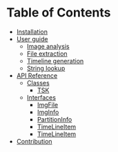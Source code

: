 # Table of Contents

* [Installation](./static/installation.md)
* [User guide](./static/guide.md)
  * [Image analysis](./static/guide/image-analysis.md)
  * [File extraction](./static/guide/file-extraction.md)
  * [Timeline generation](./static/guide/timeline.md)
  * [String lookup](./static/guide/string-lookup.md)
* [API Reference](./generated/modules/_index_d_._tsk_js_.md)
  * [Classes]()
    * [TSK](./generated/classes/_index_d_._tsk_js_.tsk.md)
  * [Interfaces]()
    * [ImgFile](generated/interfaces/_index_d_._tsk_js_.imgfile.md)
    * [ImgInfo](generated/interfaces/_index_d_._tsk_js_.imginfo.md)
    * [PartitionInfo](generated/interfaces/_index_d_._tsk_js_.partitioninfo.md)
    * [TimeLineItem](generated/interfaces/_index_d_._tsk_js_.timelineitem.md)
    * [TimeLineItem](generated/interfaces/_index_d_._tsk_js_.tskoptions.md)
* [Contribution](./static/contribution.md)
